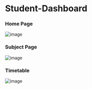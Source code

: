 # Student-Dashboard

### Home Page
![image](https://github.com/Vrinda999/University-ERP/assets/98251856/4cd38c90-0f42-402f-81c7-5224e960dc06)

### Subject Page
![image](https://github.com/Vrinda999/University-ERP/assets/98251856/06546b87-c9f6-4884-afd8-3067d6150457)

### Timetable
![image](https://github.com/Vrinda999/University-ERP/assets/98251856/8524723b-c4a6-4f98-bb3a-efd1c31dc973)
